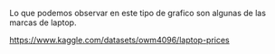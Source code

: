 Lo que podemos observar en este tipo de grafico son algunas de las marcas de laptop.

https://www.kaggle.com/datasets/owm4096/laptop-prices

